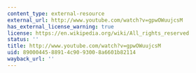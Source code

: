 ```yaml
---
content_type: external-resource
external_url: http://www.youtube.com/watch?v=gpwOWuujcsM
has_external_license_warning: true
license: https://en.wikipedia.org/wiki/All_rights_reserved
status: ''
title: http://www.youtube.com/watch?v=gpwOWuujcsM
uid: 89000445-8891-4c90-9300-8a6601b82114
wayback_url: ''
---
```

